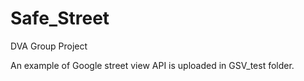 # Safe_Street
DVA Group Project

An example of Google street view API is uploaded in GSV_test folder.

